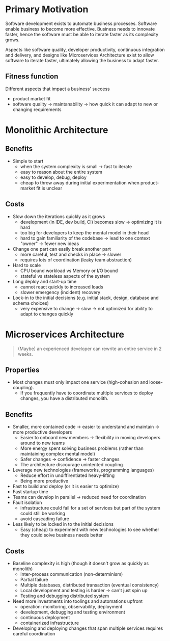 # Primary Motivation

Software development exists to automate business processes. Software enable business to become more effective. Business needs to innovate faster, hence the software must be able to iterate faster as its complexity grows.

Aspects like software quality, developer productivity, continuous integration and delivery, and designs like Microservices Architecture exist to allow software to iterate faster, ultimately allowing the business to adapt faster.

## Fitness function

Different aspects that impact a business' success

- product market fit
- software quality -> maintanability -> how quick it can adapt to new or changing requirements

# Monolithic Architecture

## Benefits

- Simple to start
  - when the system complexity is small -> fast to iterate
  - easy to reason about the entire system
  - easy to develop, debug, deploy
  - cheap to throw away during initial experimentation when product-market fit is unclear

## Costs

- Slow down the iterations quickly as it grows
  - development (in IDE, dev build, CI) becomes slow -> optimizing it is hard
  - too big for developers to keep the mental model in their head
  - hard to gain familiarity of the codebase -> lead to one context "owner" -> fewer new ideas
- Change one part can easily break another part
  - more careful, test and checks in place -> slower
  - requires lots of coordination (leaky team abstraction)
- Hard to scale
  - CPU bound workload vs Memory or I/O bound
  - stateful vs stateless aspects of the system
- Long deploy and start-up time
  - cannot react quickly to increased loads
  - slower emergency (incident) recovery
- Lock-in to the initial decisions (e.g. initial stack, design, database and schema choices)
  - very expensive to change -> slow -> not optimized for ability to adapt to changes quickly

# Microservices Architecture

> (Maybe) an experienced developer can rewrite an entire service in 2 weeks.

## Properties

- Most changes must only impact one service (high-cohesion and loose-coupling).
  - If you frequently have to coordinate multiple services to deploy changes, you have a distributed monolith.

## Benefits

- Smaller, more contained code -> easier to understand and maintain -> more productive developers
  - Easier to onboard new members -> flexibility in moving developers around to new teams
  - More energy spent solving business problems (rather than maintaining complex mental model)
  - Safer changes -> confidence -> faster changes
  - The architecture discourage unintented coupling
- Leverage new technologies (frameworks, programming languages)
  - Reduce effort in undiffirentiated heavy-lifting
  - Being more productive
- Fast to build and deploy (or it is easier to optimize)
- Fast startup time
- Teams can develop in parallel -> reduced need for coordination
- Fault isolation
  - infrastructure could fail for a set of services but part of the system could still be working
  - avoid cascading failure
- Less likely to be locked in to the initial decisions
  - Easy (cheap) to experiment with new technologies to see whether they could solve business needs better

## Costs

- Baseline complexity is high (though it doesn't grow as quickly as monolith)
  - Inter-process communication (non-determinism)
  - Partial failure  
  - Multiple databases, distributed transaction (eventual consistency)
  - Local development and testing is harder -> can't just spin up
  - Testing and debugging distributed system
- Need more investments into toolings and automations upfront
  - operation: monitoring, observability, deployment
  - development, debugging and testing environment
  - continuous deployment
  - containerized infrastructure
- Developing and deploying changes that span multiple services requires careful coordination
